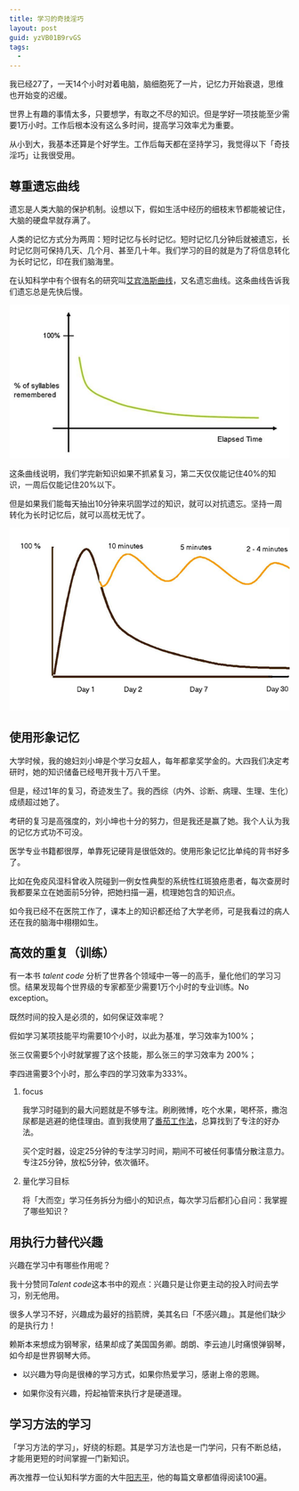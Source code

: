 ```yaml
---
title: 学习的奇技淫巧
layout: post
guid: yzVB01B9rvGS
tags:
  - 
---
```



我已经27了，一天14个小时对着电脑，脑细胞死了一片，记忆力开始衰退，思维也开始变的迟缓。

世界上有趣的事情太多，只要想学，有取之不尽的知识。但是学好一项技能至少需要1万小时。工作后根本没有这么多时间，提高学习效率尤为重要。

从小到大，我基本还算是个好学生。工作后每天都在坚持学习，我觉得以下「奇技淫巧」让我很受用。


## 尊重遗忘曲线


遗忘是人类大脑的保护机制。设想以下，假如生活中经历的细枝末节都能被记住，大脑的硬盘早就存满了。

人类的记忆方式分为两周：短时记忆与长时记忆。短时记忆几分钟后就被遗忘，长时记忆则可保持几天、几个月、甚至几十年。我们学习的目的就是为了将信息转化为长时记忆，印在我们脑海里。

在认知科学中有个很有名的研究叫[艾宾浩斯曲线](https://zh.wikipedia.org/zh/遗忘曲线)，又名遗忘曲线。这条曲线告诉我们遗忘总是先快后慢。

<span class="image-700">![](/media/files/2013/may/26-1.png)</span>

这条曲线说明，我们学完新知识如果不抓紧复习，第二天仅仅能记住40%的知识，一周后仅能记住20%以下。

但是如果我们能每天抽出10分钟来巩固学过的知识，就可以对抗遗忘。坚持一周转化为长时记忆后，就可以高枕无忧了。


<span class="image-700">![](/media/files/2013/may/26-2.png)</span>


## 使用形象记忆


大学时候，我的媳妇刘小坤是个学习女超人，每年都拿奖学金的。大四我们决定考研时，她的知识储备已经甩开我十万八千里。

但是，经过1年的复习，奇迹发生了。我的西综（内外、诊断、病理、生理、生化）成绩超过她了。

考研的复习是高强度的，刘小坤也十分的努力，但是我还是赢了她。我个人认为我的记忆方式功不可没。

医学专业书籍都很厚，单靠死记硬背是很低效的。使用形象记忆比单纯的背书好多了。

比如在免疫风湿科曾收入院碰到一例女性典型的系统性红斑狼疮患者，每次查房时我都要呆立在她面前5分钟，把她扫描一遍，梳理她包含的知识点。

如今我已经不在医院工作了，课本上的知识都还给了大学老师，可是我看过的病人还在我的脑海中栩栩如生。


## 高效的重复（训练）


有一本书 *talent code* 分析了世界各个领域中一等一的高手，量化他们的学习习惯。结果发现每个世界级的专家都至少需要1万个小时的专业训练。No exception。

既然时间的投入是必须的，如何保证效率呢？

假如学习某项技能平均需要10个小时，以此为基准，学习效率为100%；

张三仅需要5个小时就掌握了这个技能，那么张三的学习效率为 200%；

李四进需要3个小时，那么李四的学习效率为333%。


1. focus
	
	我学习时碰到的最大问题就是不够专注。刷刷微博，吃个水果，喝杯茶，撒泡尿都是逃避的绝佳理由。直到我使用了[番茄工作法](http://en.wikipedia.org/wiki/Pomodoro_Technique)，总算找到了专注的好办法。
	
	买个定时器，设定25分钟的专注学习时间，期间不可被任何事情分散注意力。专注25分钟，放松5分钟，依次循环。
	
2. 量化学习目标

	将「大而空」学习任务拆分为细小的知识点，每次学习后都扪心自问：我掌握了哪些知识？


## 用执行力替代兴趣


兴趣在学习中有哪些作用呢？

我十分赞同*Talent code*这本书中的观点：兴趣只是让你更主动的投入时间去学习，别无他用。

很多人学习不好，兴趣成为最好的挡箭牌，美其名曰「不感兴趣」。其是他们缺少的是执行力！

赖斯本来想成为钢琴家，结果却成了美国国务卿。朗朗、李云迪儿时痛恨弹钢琴，如今却是世界钢琴大师。

* 以兴趣为导向是很棒的学习方式，如果你热爱学习，感谢上帝的恩赐。

* 如果你没有兴趣，捋起袖管来执行才是硬道理。


## 学习方法的学习


「学习方法的学习」，好绕的标题。其是学习方法也是一门学问，只有不断总结，才能用更短的时间掌握一门新知识。

再次推荐一位认知科学方面的大牛[阳志平](http://www.yangzhiping.com)，他的每篇文章都值得阅读100遍。